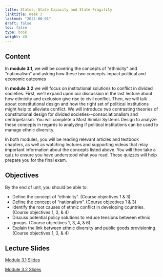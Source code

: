 ```yaml
---
title: States, State Capacity and State Fragility
linktitle: Week 3
lastmod: "2021-06-01"
draft: false  
toc: false  
type: book  
weight: 40
---
```


## Content

In **module 3.1**,  we will be covering the concepts of “ethnicity” and “nationalism” and asking how these two concepts impact political and economic outcomes

In **module 3.2** we will focus on institutional solutions to conflict in divided societies. First, we’ll expand upon our discussion in the last lecture about how ethnicity and exclusion give rise to civil conflict. Then, we will talk about constitutional design and how the right set of political institutions might help to alleviate conflict. We will introduce two contrasting theories of constitutional design for divided societies--consociationalism and centripetalism. You will complete a Most Similar Systems Design to analyze these concepts in regards to analyzing if political institutions can be used to manage ethnic diversity.

In both modules, you will be reading relevant articles and textbook chapters, as well as watching lectures and supporting videos that relay important information about the concepts listed above. You will then take a quiz to ensure you have understood what you read. These quizzes will help prepare you for the final exam.

## Objectives

By the end of unit, you should be able to:

- Define the concept of “ethnicity”. (Course objectives 1 & 3)
- Define the concept of “nationalism”. (Course objectives 1 & 3)
- Identify the root causes of ethnic conflict in developing countries. (Course objectives 1, 3, & 4) 
- Discuss potential policy solutions to reduce tensions between ethnic groups. (Course objectives 1, 3, 4, & 6)
- Explain the link between ethnic diversity and public goods provisioning. (Course objectives 1, 3, & 4)

## Lecture Slides

<a href="https://www.emmanuelteitelbaum.com/slides/psc1001_3.1/#/" target="_blank" rel="noopener" title="Slides">Module 3.1 Slides</a>

<a href="https://www.emmanuelteitelbaum.com/slides/psc1001_3.2/#/" target="_blank" rel="noopener" title="Slides">Module 3.2 Slides</a>
